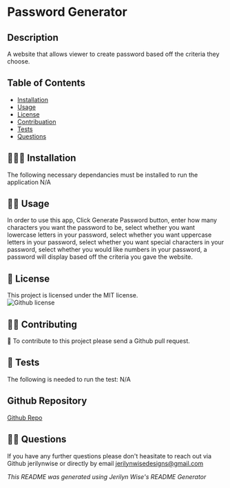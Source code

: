 # Password Generator
  ## Description
  A website that allows viewer to create password based off the criteria they choose.</br>
  
  ## Table of Contents

  * [Installation](#🧑🏻‍🔧-installation)</br>
  * [Usage](#👨‍💻-usage)</br>
  * [License](#🧾-license)</br>
  * [Contribuation](#👯‍♀️-contributing)</br>
  * [Tests](#📝-tests)</br>
  * [Questions](#🤷‍♀️-questions)</br>

  ## 🧑🏻‍🔧 Installation
  The following necessary dependancies must be installed to run the application
  N/A

  ## 👨‍💻 Usage
  In order to use this app, Click Generate Password button, enter how many characters you want the password to be, select whether you want lowercase letters in your password, select whether you want uppercase letters in your password, select whether you want special characters in your password, select whether you would like numbers in your password, a password will display based off the criteria you gave the website.

  ## 🧾 License
  This project is licensed under the MIT license.</br>
  ![Github license](https://img.shields.io/badge/license-MIT-blue.svg)

  ## 👯‍♀️ Contributing
  👥 To contribute to this project please send a Github pull request.

  ## 📝 Tests 
   The following is needed to run the test: N/A

  ## Github Repository
  [Github Repo](https://github.com/jerilynwise/password-generator)
  
  ## 🤷‍♀️ Questions 
  If you have any further questions please don't heasitate to reach out via Github jerilynwise or directly by email jerilynwisedesigns@gmail.com
 

  _This README was generated using Jerilyn Wise's README Generator_ 

